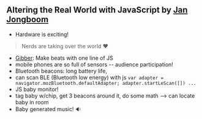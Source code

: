 Altering the Real World with JavaScript by [Jan Jongboom](http://twitter.com/janjongboom)
---

- Hardware is exciting!

> Nerds are taking over the world :heart:

- [Gibber](http://gibber.mat.ucsb.edu/): Make beats with one line of JS
- mobile phones are so full of sensors -- audience participation!
- Bluetooth beacons: long battery life,
- can scan BLE (Bluetooth low energy) with js `var adapter = navigator.mozBluetooth.defaultAdapter; adapter.startLeScan([]) ...`
- JS baby monitor!
- tag baby w/chip, get 3 beacons around it, do some math --> can locate baby in room
- Baby generated music! :sound: